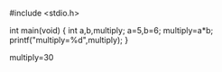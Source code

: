 #include <stdio.h>

int main(void)
{
  int a,b,multiply;
  a=5,b=6;
  multiply=a*b;
  printf("multiply=%d",multiply);
}
   
  multiply=30
  
  